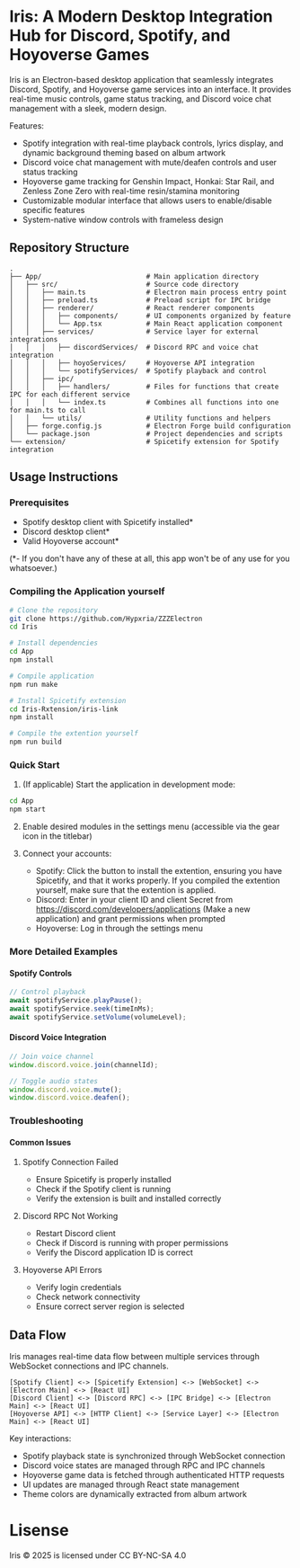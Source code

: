 # Iris: A Modern Desktop Integration Hub for Discord, Spotify, and Hoyoverse Games

Iris is an Electron-based desktop application that seamlessly integrates Discord, Spotify, and Hoyoverse game services into an interface. It provides real-time music controls, game status tracking, and Discord voice chat management with a sleek, modern design.

Features:
- Spotify integration with real-time playback controls, lyrics display, and dynamic background theming based on album artwork
- Discord voice chat management with mute/deafen controls and user status tracking
- Hoyoverse game tracking for Genshin Impact, Honkai: Star Rail, and Zenless Zone Zero with real-time resin/stamina monitoring
- Customizable modular interface that allows users to enable/disable specific features
- System-native window controls with frameless design

## Repository Structure
```
.
├── App/                          # Main application directory
│   ├── src/                      # Source code directory
│   │   ├── main.ts               # Electron main process entry point
│   │   ├── preload.ts            # Preload script for IPC bridge
│   │   ├── renderer/             # React renderer components
│   │   │   ├── components/       # UI components organized by feature
│   │   │   └── App.tsx           # Main React application component
│   │   ├── services/             # Service layer for external integrations
│   │   │   ├── discordServices/  # Discord RPC and voice chat integration
│   │   │   ├── hoyoServices/     # Hoyoverse API integration
│   │   │   └── spotifyServices/  # Spotify playback and control
│   │   ├── ipc/ 
│   │   │   ├── handlers/         # Files for functions that create IPC for each different service
│   │   │   └── index.ts          # Combines all functions into one for main.ts to call
│   │   └── utils/                # Utility functions and helpers
│   ├── forge.config.js           # Electron Forge build configuration
│   └── package.json              # Project dependencies and scripts
└── extension/                    # Spicetify extension for Spotify integration
```

## Usage Instructions
### Prerequisites
- Spotify desktop client with Spicetify installed*
- Discord desktop client*
- Valid Hoyoverse account*

(*- If you don't have any of these at all, this app won't be of any use for you whatsoever.)

### Compiling the Application yourself
```bash
# Clone the repository
git clone https://github.com/Hypxria/ZZZElectron
cd Iris

# Install dependencies
cd App
npm install

# Compile application
npm run make
```

```bash
# Install Spicetify extension
cd Iris-Rxtension/iris-link
npm install

# Compile the extention yourself
npm run build
```

### Quick Start
1. (If applicable) Start the application in development mode:
```bash
cd App
npm start
```

2. Enable desired modules in the settings menu (accessible via the gear icon in the titlebar)

3. Connect your accounts:
   - Spotify: Click the button to install the extention, ensuring you have Spicetify, and that it works properly. If you compiled the extention yourself, make sure that the extention is applied.
   - Discord: Enter in your client ID and client Secret from https://discord.com/developers/applications (Make a new application) and grant permissions when prompted
   - Hoyoverse: Log in through the settings menu

### More Detailed Examples
#### Spotify Controls
```typescript
// Control playback
await spotifyService.playPause();
await spotifyService.seek(timeInMs);
await spotifyService.setVolume(volumeLevel);
```

#### Discord Voice Integration
```typescript
// Join voice channel
window.discord.voice.join(channelId);

// Toggle audio states
window.discord.voice.mute();
window.discord.voice.deafen();
```

### Troubleshooting
#### Common Issues
1. Spotify Connection Failed
   - Ensure Spicetify is properly installed
   - Check if the Spotify client is running
   - Verify the extension is built and installed correctly

2. Discord RPC Not Working
   - Restart Discord client
   - Check if Discord is running with proper permissions
   - Verify the Discord application ID is correct

3. Hoyoverse API Errors
   - Verify login credentials
   - Check network connectivity
   - Ensure correct server region is selected

## Data Flow
Iris manages real-time data flow between multiple services through WebSocket connections and IPC channels.

```ascii
[Spotify Client] <-> [Spicetify Extension] <-> [WebSocket] <-> [Electron Main] <-> [React UI]
[Discord Client] <-> [Discord RPC] <-> [IPC Bridge] <-> [Electron Main] <-> [React UI]
[Hoyoverse API] <-> [HTTP Client] <-> [Service Layer] <-> [Electron Main] <-> [React UI]
```

Key interactions:
- Spotify playback state is synchronized through WebSocket connection
- Discord voice states are managed through RPC and IPC channels
- Hoyoverse game data is fetched through authenticated HTTP requests
- UI updates are managed through React state management
- Theme colors are dynamically extracted from album artwork

# Lisense
Iris © 2025 is licensed under CC BY-NC-SA 4.0 